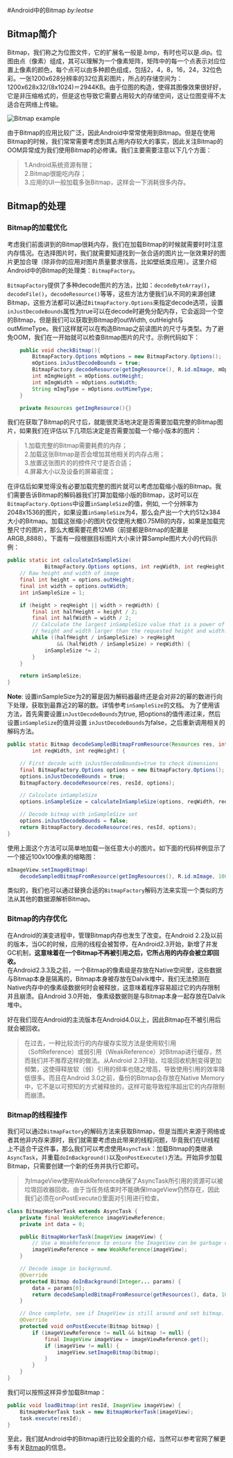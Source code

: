 #Android中的Bitmap
_by:leotse_

## Bitmap简介
Bitmap，我们称之为位图文件，它的扩展名一般是.bmp，有时也可以是.dip。位图由点（像素）组成，其可以理解为一个像素矩阵，矩阵中的每一个点表示对应位置上像素的颜色，每个点可以由多种颜色组成，包括2，4，8，16，24，32位色彩。一张1200x628分辨率的32位真彩图片，所占的存储空间为：1200x628x32/(8x1024)＝2944KB。由于位图的构造，使得其图像效果很好好，它是非压缩格式的，但是这也导致它需要占用较大的存储空间，这让位图变得不太适合在网络上传输。

![Bitmap example](http://a.hiphotos.baidu.com/baike/w%3D268/sign=f0dd0be3533d26972ed30f5b6dfbb24f/d52a2834349b033b0b84caf317ce36d3d539bd8e.jpg)

由于Bitmap的应用比较广泛，因此Android中常常使用到Bitmap。但是在使用Bitmap的时候，我们常常需要考虑到其占用内存较大的事实，因此关注Bitmap的OOM异常成为我们使用Bitmap的必修课。我们主要需要注意以下几个方面：
>1.Android系统资源有限；  
2.Bitmap很能吃内存；  
3.应用的UI一般加载多张Bitmap，这样会一下消耗很多内存。

## Bitmap的处理
### Bitmap的加载优化
考虑我们前面讲到的Bitmap很耗内存，我们在加载Bitmap的时候就需要时时注意内存情况。在选择图片时，我们就需要知道找到一张合适的图片比一张效果好的图片更加合理（除非你的应用对图片质量要求很高，比如壁纸类应用）。这里介绍Android中的Bitmap的处理类：`BitmapFactory`。

`BitmapFactory`提供了多种decode图片的方法，比如：`decodeByteArray()`，`decodeFile()`，`decodeResource()`等等，这些方法方便我们从不同的来源创建Bitmap，这些方法都可以通过`BitmapFactory.Options`来指定decode选项，设置`inJustDecodeBounds`属性为true可以在decode时避免分配内存，它会返回一个空的Bitmap，但是我们可以获取到Bitmap的outWidth, outHeight与outMimeType。我们这样就可以在构造Bitmap之前读图片的尺寸与类型。为了避免OOM，我们在一开始就可以检查Bitmap图片的尺寸。示例代码如下：
```java
    public void checkBitmap(){
        BitmapFactory.Options mOptions = new BitmapFactory.Options();
        mOptions.inJustDecodeBounds = true;
        BitmapFactory.decodeResource(getImgResource(), R.id.mImage, mOptions);
        int mImgHeight = mOptions.outHeight;
        int mImgWidth = mOptions.outWidth;
        String mImgType = mOptions.outMimeType;
    }

    private Resources getImgResource(){}
```
我们在获取了Bitmap的尺寸后，就能很灵活地决定是否需要加载完整的Bitmap图片，如果我们在评估以下几项后决定是否需要加载一个缩小版本的图片：
>1.加载完整的Bitmap需要耗费的内存；  
2.加载这张Bitmap是否会增加其他相关的内存占用；  
3.放置这张图片的的控件尺寸是否合适；  
4.屏幕大小以及设备的屏幕密度；

在评估后如果觉得没有必要加载完整的图片就可以考虑加载缩小版的Bitmap。我们需要告诉Bitmap的解码器我们打算加载缩小版的Bitmap，这时可以在`BitmapFactory.Options`中设置`inSampleSize`的值，例如, 一个分辨率为2048x1536的图片，如果设置`inSampleSize`为4，那么会产出一个大约512x384大小的Bitmap。加载这张缩小的图片仅仅使用大概0.75MB的内存，如果是加载完整尺寸的图片，那么大概需要花费12MB（前提都是Bitmap的配置是 ARGB_8888）。下面有一段根据目标图片大小来计算Sample图片大小的代码示例：
```java
public static int calculateInSampleSize(
            BitmapFactory.Options options, int reqWidth, int reqHeight) {
    // Raw height and width of image
    final int height = options.outHeight;
    final int width = options.outWidth;
    int inSampleSize = 1;

    if (height > reqHeight || width > reqWidth) {
        final int halfHeight = height / 2;
        final int halfWidth = width / 2;
        // Calculate the largest inSampleSize value that is a power of 2 and keeps both
        // height and width larger than the requested height and width.
        while ((halfHeight / inSampleSize) > reqHeight
                && (halfWidth / inSampleSize) > reqWidth) {
            inSampleSize *= 2;
        }
    }

    return inSampleSize;
}
```
**Note**: 设置inSampleSize为2的幂是因为解码器最终还是会对非2的幂的数进行向下处理，获取到最靠近2的幂的数。详情参考`inSampleSize`的文档。
为了使用该方法，首先需要设置`inJustDecodeBounds`为true, 把options的值传递过来，然后设置`inSampleSize`的值并设置 `inJustDecodeBounds`为false，之后重新调用相关的解码方法。
```java
public static Bitmap decodeSampledBitmapFromResource(Resources res, int resId,
        int reqWidth, int reqHeight) {

    // First decode with inJustDecodeBounds=true to check dimensions
    final BitmapFactory.Options options = new BitmapFactory.Options();
    options.inJustDecodeBounds = true;
    BitmapFactory.decodeResource(res, resId, options);

    // Calculate inSampleSize
    options.inSampleSize = calculateInSampleSize(options, reqWidth, reqHeight);

    // Decode bitmap with inSampleSize set
    options.inJustDecodeBounds = false;
    return BitmapFactory.decodeResource(res, resId, options);
}
```
使用上面这个方法可以简单地加载一张任意大小的图片。如下面的代码样例显示了一个接近100x100像素的缩略图：
```java
mImageView.setImageBitmap(
    decodeSampledBitmapFromResource(getImgResources(), R.id.mImage, 100, 100));
```
类似的，我们也可以通过替换合适的`BitmapFactory`解码方法来实现一个类似的方法从其他的数据源解析Bitmap。

### Bitmap的内存优化
在Android的演变进程中，管理Bitmap内存也发生了改变。在Android 2.2及以前的版本，当GC的时候，应用的线程会被暂停，在Android2.3开始，新增了并发GC机制，**这意味着在一个Bitmap不再被引用之后，它所占用的内存会被立即回收。**   
在Android2.3.3及之前，一个Bitmap的像素级是存放在Native空间里，这些数据与Bitmap本身是隔离的，Bitmap本身被存放在Dalvik堆中，我们无法预测在Native内存中的像素级数据何时会被释放，这意味着程序容易超过它的内存限制并且崩溃。自Android 3.0开始， 像素级数据则是与Bitmap本身一起存放在Dalvik堆中。

好在我们现在Android的主流版本在Android4.0以上，因此Bitmap在不被引用后就会被回收。

>在过去，一种比较流行的内存缓存实现方法是使用软引用（SoftReference）或弱引用（WeakReference）对Bitmap进行缓存，然而我们并不推荐这样的做法。从Android 2.3开始，垃圾回收机制变得更加频繁，这使得释放软（弱）引用的频率也随之增高，导致使用引用的效率降低很多。而且在Android 3.0之前，备份的Bitmap会存放在Native Memory中，它不是以可预知的方式被释放的，这样可能导致程序超出它的内存限制而崩溃。


### Bitmap的线程操作
我们可以通过`BitmapFactory`的解码方法来获取Bitmap，但是当图片来源于网络或者其他非内存来源时，我们就需要考虑由此带来的线程问题，毕竟我们在UI线程上不适合干这件事，那么我们可以考虑使用`AsyncTask`：加载Bitmap的类继承`AsyncTask`，并重载`doInBackground()`以及`onPostExecute()`方法。开始异步加载Bitmap，只需要创建一个新的任务并执行它即可。
>为ImageView使用WeakReference确保了AsyncTask所引用的资源可以被垃圾回收器回收。由于当任务结束时不能确保ImageView仍然存在，因此我们必须在onPostExecute()里面对引用进行检查。

```java
class BitmapWorkerTask extends AsyncTask {
    private final WeakReference imageViewReference;
    private int data = 0;

    public BitmapWorkerTask(ImageView imageView) {
        // Use a WeakReference to ensure the ImageView can be garbage collected
        imageViewReference = new WeakReference(imageView);
    }

    // Decode image in background.
    @Override
    protected Bitmap doInBackground(Integer... params) {
        data = params[0];
        return decodeSampledBitmapFromResource(getResources(), data, 100, 100));
    }

    // Once complete, see if ImageView is still around and set bitmap.
    @Override
    protected void onPostExecute(Bitmap bitmap) {
        if (imageViewReference != null && bitmap != null) {
            final ImageView imageView = imageViewReference.get();
            if (imageView != null) {
                imageView.setImageBitmap(bitmap);
            }
        }
    }
}
```
我们可以按照这样异步加载Bitmap：
```java
public void loadBitmap(int resId, ImageView imageView) {
    BitmapWorkerTask task = new BitmapWorkerTask(imageView);
    task.execute(resId);
}
```

至此，我们就Android中的Bitmap进行比较全面的介绍，当然可以参考官网了解更多有关[Bitmap](http://developer.android.com/reference/android/graphics/Bitmap.html)的信息。

